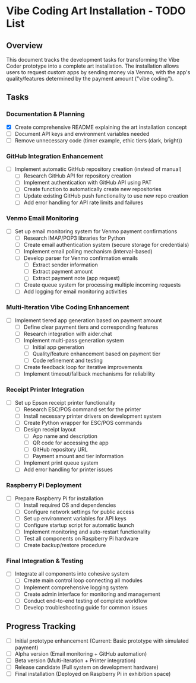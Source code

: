 # Vibe Coding Art Installation - TODO List

## Overview
This document tracks the development tasks for transforming the Vibe Coder prototype into a complete art installation. The installation allows users to request custom apps by sending money via Venmo, with the app's quality/features determined by the payment amount ("vibe coding").

## Tasks

### Documentation & Planning
- [x] Create comprehensive README explaining the art installation concept
- [ ] Document API keys and environment variables needed
- [ ] Remove unnecessary code (timer example, ethic tiers (dark, bright))

### GitHub Integration Enhancement
- [ ] Implement automatic GitHub repository creation (instead of manual)
  - [ ] Research GitHub API for repository creation
  - [ ] Implement authentication with GitHub API using PAT
  - [ ] Create function to automatically create new repositories
  - [ ] Update existing GitHub push functionality to use new repo creation
  - [ ] Add error handling for API rate limits and failures

### Venmo Email Monitoring
- [ ] Set up email monitoring system for Venmo payment confirmations
  - [ ] Research IMAP/POP3 libraries for Python
  - [ ] Create email authentication system (secure storage for credentials)
  - [ ] Implement email polling mechanism (interval-based)
  - [ ] Develop parser for Venmo confirmation emails
    - [ ] Extract sender information
    - [ ] Extract payment amount
    - [ ] Extract payment note (app request)
  - [ ] Create queue system for processing multiple incoming requests
  - [ ] Add logging for email monitoring activities

### Multi-Iteration Vibe Coding Enhancement
- [ ] Implement tiered app generation based on payment amount
  - [ ] Define clear payment tiers and corresponding features
  - [ ] Research integration with aider.chat
  - [ ] Implement multi-pass generation system
    - [ ] Initial app generation
    - [ ] Quality/feature enhancement based on payment tier
    - [ ] Code refinement and testing
  - [ ] Create feedback loop for iterative improvements
  - [ ] Implement timeout/fallback mechanisms for reliability

### Receipt Printer Integration
- [ ] Set up Epson receipt printer functionality
  - [ ] Research ESC/POS command set for the printer
  - [ ] Install necessary printer drivers on development system
  - [ ] Create Python wrapper for ESC/POS commands
  - [ ] Design receipt layout
    - [ ] App name and description
    - [ ] QR code for accessing the app
    - [ ] GitHub repository URL
    - [ ] Payment amount and tier information
  - [ ] Implement print queue system
  - [ ] Add error handling for printer issues

### Raspberry Pi Deployment
- [ ] Prepare Raspberry Pi for installation
  - [ ] Install required OS and dependencies
  - [ ] Configure network settings for public access
  - [ ] Set up environment variables for API keys
  - [ ] Configure startup script for automatic launch
  - [ ] Implement monitoring and auto-restart functionality
  - [ ] Test all components on Raspberry Pi hardware
  - [ ] Create backup/restore procedure

### Final Integration & Testing
- [ ] Integrate all components into cohesive system
  - [ ] Create main control loop connecting all modules
  - [ ] Implement comprehensive logging system
  - [ ] Create admin interface for monitoring and management
  - [ ] Conduct end-to-end testing of complete workflow
  - [ ] Develop troubleshooting guide for common issues

## Progress Tracking
- [ ] Initial prototype enhancement (Current: Basic prototype with simulated payment)
- [ ] Alpha version (Email monitoring + GitHub automation)
- [ ] Beta version (Multi-iteration + Printer integration)
- [ ] Release candidate (Full system on development hardware)
- [ ] Final installation (Deployed on Raspberry Pi in exhibition space)

